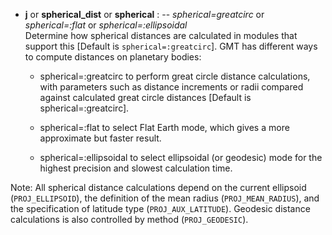 - **j** or **spherical_dist** or **spherical** : -- *spherical=greatcirc* or *spherical=:flat* or *spherical=:ellipsoidal*\
Determine how spherical distances are calculated in modules that support this [Default is `spherical=:greatcirc`].
GMT has different ways to compute distances on planetary bodies:
    - spherical=:greatcirc to perform great circle distance calculations, with parameters such as distance 
      increments or radii compared against calculated great circle distances [Default is spherical=:greatcirc].

    - spherical=:flat to select Flat Earth mode, which gives a more approximate but faster result.

    - spherical=:ellipsoidal to select ellipsoidal (or geodesic) mode for the highest precision 
      and slowest calculation time.

Note: All spherical distance calculations depend on the current ellipsoid (`PROJ_ELLIPSOID`),
the definition of the mean radius (`PROJ_MEAN_RADIUS`), and the specification of latitude type
(`PROJ_AUX_LATITUDE`). Geodesic distance calculations is also controlled by method (`PROJ_GEODESIC`).
